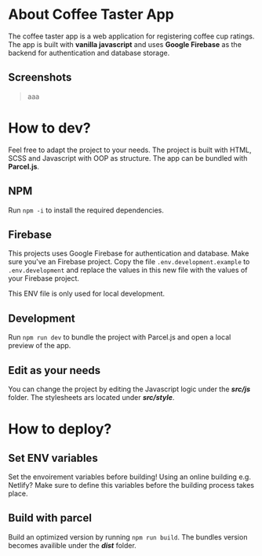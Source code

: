 # About Coffee Taster App
The coffee taster app is a web application for registering coffee cup ratings. The app is built with **vanilla javascript** and uses **Google Firebase** as the backend for authentication and database storage.

## Screenshots

> aaa

# How to dev?

Feel free to adapt the project to your needs. The project is built with HTML, SCSS and Javascript with OOP as structure. The app can be bundled with **Parcel.js**.

## NPM

Run `npm -i` to install the required dependencies.

## Firebase

This projects uses Google Firebase for authentication and database. Make sure you've an Firebase project.
Copy the file `.env.development.example` to `.env.development` and replace the values in this new file with the values of your Firebase project.

This ENV file is only used for local development.
## Development

Run `npm run dev` to bundle the project with Parcel.js and open a local preview of the app.

## Edit as your needs

You can change the project by editing the Javascript logic under the ***src/js*** folder.
The stylesheets ars located under ***src/style***.


# How to deploy?

## Set ENV variables

Set the envoirement variables before building! Using an online building e.g. Netlify? Make sure to define this variables before the building process takes place.


## Build with parcel

Build an optimized version by running `npm run build`. The bundles version becomes availible under the ***dist*** folder.
